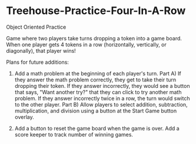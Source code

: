 # Treehouse-Practice-Four-In-A-Row
Object Oriented Practice

Game where two players take turns dropping a token into a game board.
When one player gets 4 tokens in a row (horizontally, vertically, or
diagonally), that player wins!

Plans for future additions:
1. Add a math problem at the beginning of each player's turn.
    Part A) If they answer the math problem correctly, they get to take their turn
    dropping their token. If they answer incorrectly, they would see a button
    that says, "Want another try?" that they can click to try another math
    problem. If they answer incorrectly twice in a row, the turn would switch
    to the other player.
    Part B) Allow players to select addition, subtraction, multiplication, and
    division using a button at the Start Game button overlay. 

2. Add a button to reset the game board when the game is over. Add a score
  keeper to track number of winning games.
